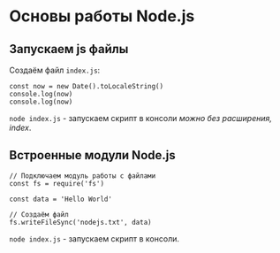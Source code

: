 # Основы работы Node.js

## Запускаем js файлы
Создаём файл `index.js`:

    const now = new Date().toLocaleString()
    console.log(now)
    console.log(now)

`node index.js` - запускаем скрипт в консоли *можно без расширения, index*.

## Встроенные модули Node.js

    // Подключаем модуль работы с файлами
    const fs = require('fs')

    const data = 'Hello World'

    // Создаём файл
    fs.writeFileSync('nodejs.txt', data)

`node index.js` - запускаем скрипт в консоли.

